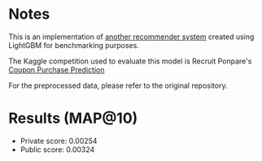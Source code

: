 # Notes

This is an implementation of [another recommender 
system](https://github.com/ouwyukha/Repro-RF-XGB-on-CouponPP) created 
using LightGBM for benchmarking purposes.

The Kaggle competition used to evaluate this model is Recruit Ponpare's 
[Coupon Purchase 
Prediction](https://www.kaggle.com/c/coupon-purchase-prediction/)

For the preprocessed data, please refer to the original repository.

# Results (MAP@10)
- Private score: 0.00254
- Public score: 0.00324
